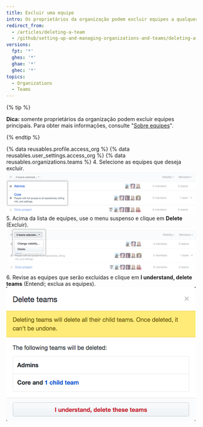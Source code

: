 ```yaml
---
title: Excluir uma equipe
intro: Os proprietários da organização podem excluir equipes a qualquer momento da página de configurações da equipe.
redirect_from:
  - /articles/deleting-a-team
  - /github/setting-up-and-managing-organizations-and-teams/deleting-a-team
versions:
  fpt: '*'
  ghes: '*'
  ghae: '*'
  ghec: '*'
topics:
  - Organizations
  - Teams
---
```


{% tip %}

**Dica:** somente proprietários da organização podem excluir equipes principais. Para obter mais informações, consulte "[Sobre equipes](/articles/about-teams)".

{% endtip %}

{% data reusables.profile.access_org %}
{% data reusables.user_settings.access_org %}
{% data reusables.organizations.teams %}
4. Selecione as equipes que deseja excluir. ![Lista de equipes com duas equipes selecionadas](/assets/images/help/teams/list-of-teams-selected.png)
5. Acima da lista de equipes, use o menu suspenso e clique em **Delete** (Excluir). ![Menu suspenso com opção para alterar visibilidade da equipe](/assets/images/help/teams/team-bulk-management-options.png)
6. Revise as equipes que serão excluídas e clique em **I understand, delete teams** (Entendi; exclua as equipes). ![Lista de equipes que serão excluídas e o botão Delete teams (Excluir equipes)](/assets/images/help/teams/confirm-delete-teams-bulk.png)
